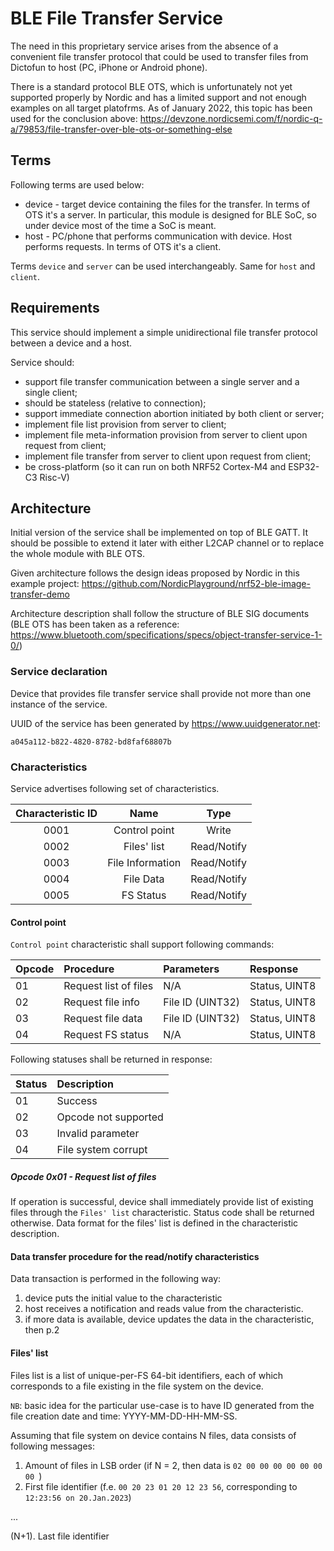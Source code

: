# BLE File Transfer Service

The need in this proprietary service arises from the absence of a convenient file transfer protocol 
that could be used to transfer files from Dictofun to host (PC, iPhone or Android phone). 

There is a standard protocol BLE OTS, which is unfortunately not yet supported properly by Nordic and
has a limited support and not enough examples on all target platofrms. As of January 2022, this topic has
been used for the conclusion above: https://devzone.nordicsemi.com/f/nordic-q-a/79853/file-transfer-over-ble-ots-or-something-else

## Terms

Following terms are used below:

* device - target device containing the files for the transfer. In terms of OTS it's a server. In particular,
this module is designed for BLE SoC, so under device most of the time a SoC is meant.
* host - PC/phone that performs communication with device. Host performs requests. In terms of OTS it's a client.

Terms `device` and `server` can be used interchangeably. Same for `host` and `client`.

## Requirements

This service should implement a simple unidirectional file transfer protocol between a device and a host.

Service should: 
- support file transfer communication between a single server and a single client;
- should be stateless (relative to connection);
- support immediate connection abortion initiated by both client or server;
- implement file list provision from server to client;
- implement file meta-information provision from server to client upon request from client;
- implement file transfer from server to client upon request from client;
- be cross-platform (so it can run on both NRF52 Cortex-M4 and ESP32-C3 Risc-V)

## Architecture

Initial version of the service shall be implemented on top of BLE GATT. It should be possible to extend it later
with either L2CAP channel or to replace the whole module with BLE OTS.

Given architecture follows the design ideas proposed by Nordic in this example project: https://github.com/NordicPlayground/nrf52-ble-image-transfer-demo

Architecture description shall follow the structure of BLE SIG documents (BLE OTS has been taken as a reference: https://www.bluetooth.com/specifications/specs/object-transfer-service-1-0/)

### Service declaration

Device that provides file transfer service shall provide not more than one instance of the service.

UUID of the service has been generated by https://www.uuidgenerator.net:

```
a045a112-b822-4820-8782-bd8faf68807b
```

### Characteristics

Service advertises following set of characteristics.

| Characteristic ID | Name             | Type        |
|:-----------------:|:----------------:|:-----------:|
| 0001              | Control point    | Write       |
| 0002              | Files' list      | Read/Notify |
| 0003              | File Information | Read/Notify |
| 0004              | File Data        | Read/Notify |
| 0005              | FS Status        | Read/Notify |

#### Control point

`Control point` characteristic shall support following commands:

| Opcode | Procedure                | Parameters        |Response       |
|:-------|:-------------------------|:------------------|:--------------|
| 01     | Request list of files    | N/A               | Status, UINT8 |
| 02     | Request file info        | File ID (UINT32)  | Status, UINT8 |
| 03     | Request file data        | File ID (UINT32)  | Status, UINT8 |
| 04     | Request FS status        | N/A               | Status, UINT8 |

Following statuses shall be returned in response:

| Status | Description                       |
|:-------|:----------------------------------|
| 01     | Success                           |
| 02     | Opcode not supported              |
| 03     | Invalid parameter                 |
| 04     | File system corrupt               |

##### Opcode 0x01 - Request list of files

If operation is successful, device shall immediately provide list of existing files through the `Files' list` characteristic. Status code shall be returned otherwise. Data format for the files' list is defined in the characteristic description.

#### Data transfer procedure for the read/notify characteristics

Data transaction is performed in the following way:
1. device puts the initial value to the characteristic
2. host receives a notification and reads value from the characteristic.
3. if more data is available, device updates the data in the characteristic, then p.2

#### Files' list

Files list is a list of unique-per-FS 64-bit identifiers, each of which corresponds to a file existing in the file system on the device. 

`NB`: basic idea for the particular use-case is to have ID generated from the file creation date and time: YYYY-MM-DD-HH-MM-SS.

Assuming that file system on device contains N files, data consists of following messages:
1. Amount of files in LSB order (if N = 2, then data is `02 00 00 00 00 00 00 00 `)
2. First file identifier (f.e. `00 20 23 01 20 12 23 56`, corresponding to `12:23:56 on 20.Jan.2023`)

... 

(N+1). Last file identifier
